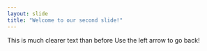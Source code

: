 ```yaml
---
layout: slide
title: "Welcome to our second slide!"
---
```

This is much clearer text than before
Use the left arrow to go back!
